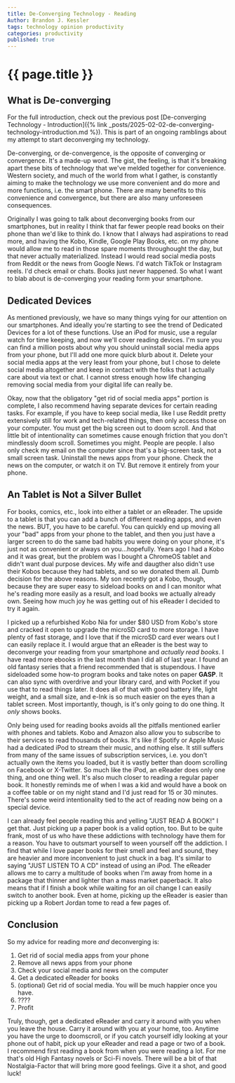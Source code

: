 ```yaml
---
title: De-Converging Technology - Reading
Author: Brandon J. Kessler
tags: technology opinion productivity
categories: productivity
published: true
---
```


<h1>{{ page.title }}</h1>

## What is De-converging
For the full introduction, check out the previous post [De-converging Technology - Introduction]({% link _posts/2025-02-02-de-converging-technology-introduction.md %}). This is part of an ongoing ramblings about my attempt to start deconverging my technology.

De-converging, or de-convergence, is the opposite of converging or convergence. It's a made-up word. The gist, the feeling, is that it's breaking apart these bits of technology that we've melded together for convenience. Western society, and much of the world from what I gather, is constantly aiming to make the technology we use more convenient and do more and more functions, i.e. the smart phone. There are many benefits to this convenience and convergence, but there are also many unforeseen consequences.

<!--more-->

Originally I was going to talk about deconverging books from our smartphones, but in reality I think that far fewer people read books on their phone than we'd like to think do. I know that I always had aspirations to read more, and having the Kobo, Kindle, Google Play Books, etc. on my phone would allow me to read in those spare moments throughought the day, but that never actually materialized. Instead I would read social media posts from Reddit or the news from Google News. I'd watch TikTok or Instagram reels. I'd check email or chats. Books just never happened. So what I want to blab about is de-converging your reading form your smartphone.

## Dedicated Devices
As mentioned previously, we have so many things vying for our attention on our smartphones. And ideally you're starting to see the trend of Dedicated Devices for a lot of these functions. Use an iPod for music, use a regular watch for time keeping, and now we'll cover reading devices. I'm sure you can find a million posts about why you should uninstall social media apps from your phone, but I'll add one more quick blurb about it. Delete your social media apps at the very least from your phone, but I chose to delete social media altogether and keep in contact with the folks that I actually care about via text or chat. I cannot stress enough how life changing removing social media from your digital life can really be.

Okay, now that the obligatory "get rid of social media apps" portion is complete, I also recommend having separate devices for certain reading tasks. For example, if you have to keep social media, like I use Reddit pretty extensively still for work and tech-related things, then only access those on your computer. You must get the big screen out to doom scroll. And that little bit of intentionality can sometimes cause enough friction that you don't mindlessly doom scroll. Sometimes you might. People are people. I also only check my email on the computer since that's a big-screen task, not a small screen task. Uninstall the news apps from your phone. Check the news on the computer, or watch it on TV. But remove it entirely from your phone.

## An Tablet is Not a Silver Bullet
For books, comics, etc., look into either a tablet or an eReader. The upside to a tablet is that you can add a bunch of different reading apps, and even the news. BUT, you have to be careful. You can quickly end up moving all your "bad" apps from your phone to the tablet, and then you just have a larger screen to do the same bad habits you were doing on your phone, it's just not as convenient or always on you...hopefully. Years ago I had a Kobo and it was great, but the problem was I bought a ChromeOS tablet and didn't want dual purpose devices. My wife and daugther also didn't use their Kobos because they had tablets, and so we donated them all. Dumb decision for the above reasons. My son recently got a Kobo, though, because they are super easy to sideload books on and I can monitor what he's reading more easily as a result, and load books we actually already own. Seeing how much joy he was getting out of his eReader I decided to try it again.

I picked up a refurbished Kobo Nia for under $80 USD from Kobo's store and cracked it open to upgrade the microSD card to more storage. I have plenty of fast storage, and I love that if the microSD card ever wears out I can easily replace it. I would argue that an eReader is the best way to deconverge your reading from your smartphone and _actually read books_. I have read more ebooks in the last month than I did all of last year. I found an old fantasy series that a friend recommended that is stupendous. I have sideloaded some how-to program books and take notes on paper **GASP**. It can also sync with overdrive and your library card, and with Pocket if you use that to read things later. It does all of that with good battery life, light weight, and a small size, and e-Ink is so much easier on the eyes than a tablet screen. Most importantly, though, is it's only going to do one thing. It _only_ shows books.

Only being used for reading books avoids all the pitfalls mentioned earlier with phones and tablets. Kobo and Amazon also allow you to subscribe to their services to read thousands of books. It's like if Spotify or Apple Music had a dedicated iPod to stream their music, and nothing else. It still suffers from many of the same issues of subscription services, i.e. you don't actually own the items you loaded, but it is vastly better than doom scrolling on Facebook or X-Twitter. So much like the iPod, an eReader does only one thing, and one thing well. It's also much closer to reading a regular paper book. It honestly reminds me of when I was a kid and would have a book on a coffee table or on my night stand and I'd just read for 15 or 30 minutes. There's some weird intentionality tied to the act of reading now being on a special device.

I can already feel people reading this and yelling "JUST READ A BOOK!" I get that. Just picking up a paper book is a valid option, too. But to be quite frank, most of us who have these addictions with technology have them for a reason. You have to outsmart yourself to ween yourself off the addiction. I find that while I love paper books for their smell and feel and sound, they are heavier and more inconvenient to just chuck in a bag. It's similar to saying "JUST LISTEN TO A CD" instead of using an iPod. The eReader allows me to carry a multitude of books when I'm away from home in a package that thinner and lighter than a mass market paperback. It also means that if I finish a book while waiting for an oil change I can easily switch to another book. Even at home, picking up the eReader is easier than picking up a Robert Jordan tome to read a few pages of.

## Conclusion
So my advice for reading more _and_ deconverging is:
1. Get rid of social media apps from your phone
2. Remove all news apps from your phone
3. Check your social media and news on the computer
4. Get a dedicated eReader for books
5. (optional) Get rid of social media. You will be much happier once you have.
6. ????
7. Profit

Truly, though, get a dedicated eReader and carry it around with you when you leave the house. Carry it around with you at your home, too. Anytime you have the urge to doomscroll, or if you catch yourself idly looking at your phone out of habit, pick up your eReader and read a page or two of a book. I recommend first reading a book from when you were reading a lot. For me that's old High Fantasy novels or Sci-Fi novels. There will be a bit of that Nostalgia-Factor that will bring more good feelings. Give it a shot, and good luck!